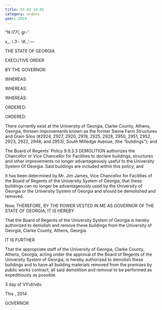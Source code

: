 ```yaml
---
title: 03.03.14.05
category: orders
year: 2014
---
```

     

"N l77(; gr-'

x_.
\ 3 -
\K\.\,‘\.—

THE STATE OF GEORGIA

EXECUTIVE ORDER

BY THE GOVERNOR:

WHEREAS:

WHEREAS:

WHEREAS:

ORDERED:

ORDERED:

There currently exist at the University of Georgia, Clarke County, Athens,
Georgia, thirteen improvements known as the former Swine Farm Structures and
Grain Silos (#2924, 2927, 2920, 2919, 2925, 2928, 2950, 2951, 2952, 2923, 2922,
2948, and 2953), South Milledge Avenue, (the “buildings”); and

The Board of Regents’ Policy 9.9.3.3 DEMOLITION authorizes the Chancellor or
Vice Chancellor for Facilities to declare buildings, structures and other
improvements no longer advantageously useful to the University System Of
Georgia. Said buildings are included within this policy; and

It has been determined by Mr. Jim James, Vice Chancellor for Facilities of the
Board of Regents of the University System of Georgia, that these buildings can no
longer be advantageously used by the University of Georgia or the University
System of Georgia and should be demolished and removed.

Now, THEREFORE, BY THE POWER VESTED IN ME AS GOVERNOR OF THE
STATE OF GEORGIA, IT IS HEREBY

That the Board of Regents of the University System of Georgia is hereby
authorized to demolish and remove these buildings from the University of
Georgia, Clarke County, Athens, Georgia.

IT IS FURTHER

That the appropriate staff of the University of Georgia, Clarke County, Athens,
Georgia, acting under the approval of the Board of Regents of the University
System of Georgia, is hereby authorized to demolish these buildings and to have
all building materials removed from the premises by public works contract; all
said demolition and removal to be performed as expeditiously as possible.

3 day of VY\d/vdx.

This , 2014

 

GOVERNOR

